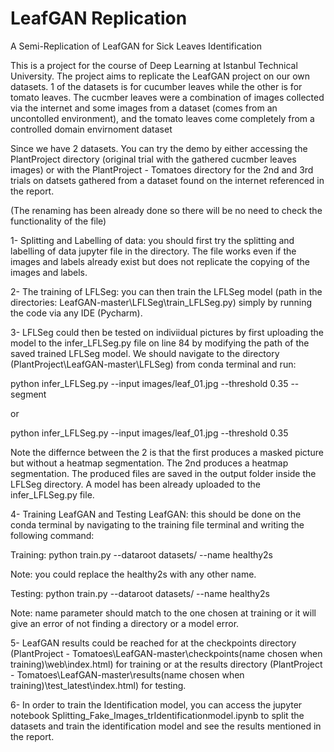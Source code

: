 # LeafGAN Replication
A Semi-Replication of LeafGAN for Sick Leaves Identification

This is a project for the course of Deep Learning at Istanbul Technical University. The project aims to replicate the LeafGAN project on our own datasets. 1 of the datasets is for cucumber leaves while the other is for tomato leaves. The cucmber leaves were a combination of images collected via the internet and some images from a dataset (comes from an uncontolled environment), and the tomato leaves come completely from a controlled domain envirnoment dataset

Since we have 2 datasets. You can try the demo by either accessing the PlantProject directory (original trial with the gathered cucmber leaves images) or with the PlantProject - Tomatoes directory for the 2nd and 3rd trials on datsets gathered from a dataset found on the internet referenced in the report.  

(The renaming has been already done so there will be no need to check the functionality of the file)

1- Splitting and Labelling of data: you should first try the splitting and labelling of data jupyter file in the directory. The file works even if the images and labels already exist but does not replicate the copying of the images and labels.

2- The training of LFLSeg: you can then train the LFLSeg model (path in the directories: LeafGAN-master\LFLSeg\train_LFLSeg.py) simply by running the code via any IDE (Pycharm).

3- LFLSeg could then be tested on indiviidual pictures by first uploading the model to the infer_LFLSeg.py file on line 84 by modifying the path of the saved trained LFLSeg model. We should navigate to the directory (PlantProject\LeafGAN-master\LFLSeg) from conda terminal and run:

  python infer_LFLSeg.py  --input images/leaf_01.jpg --threshold 0.35 --segment
  
  or
  
  python infer_LFLSeg.py  --input images/leaf_01.jpg --threshold 0.35

  Note the differnce between the 2 is that the first produces a masked picture but without a heatmap segmentation. The 2nd produces a heatmap segmentation. The produced files are saved in the output folder inside the LFLSeg directory. A model has been already uploaded to the infer_LFLSeg.py file.

4- Training LeafGAN and Testing LeafGAN: this should be done on the conda terminal by navigating to the training file terminal and writing the following command:

Training:
  python train.py --dataroot datasets/ --name healthy2s
  
  Note: you could replace the healthy2s with any other name.

Testing:
  python train.py --dataroot datasets/ --name healthy2s
  
  Note: name parameter should match to the one chosen at training or it will give an error of not finding a directory or a model error.

5- LeafGAN results could be reached for at the checkpoints directory (PlantProject - Tomatoes\LeafGAN-master\checkpoints\(name chosen when training)\web\index.html) for training or at the results directory (PlantProject - Tomatoes\LeafGAN-master\results\(name chosen when training)\test_latest\index.html) for testing.

6- In order to train the Identification model, you can access the jupyter notebook Splitting_Fake_Images_trIdentificationmodel.ipynb to split the datasets and train the identification model and see the results mentioned in the report.
